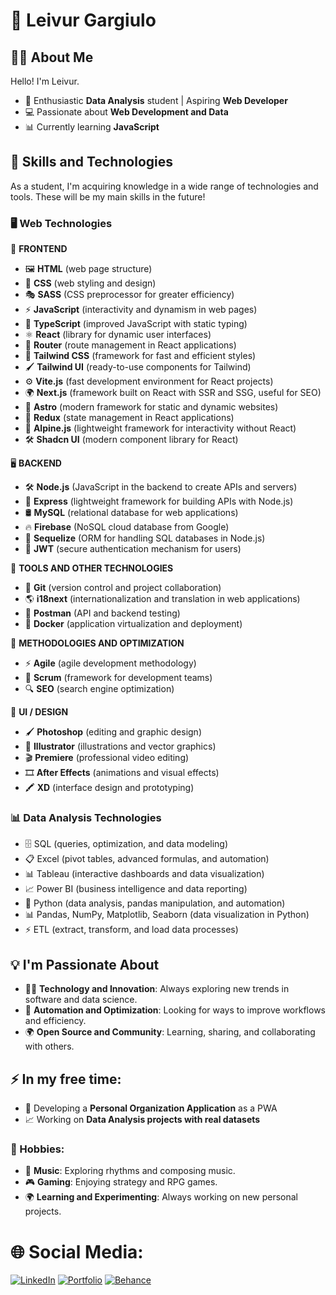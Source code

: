 # 🌟 Leivur Gargiulo  

## 👩‍💻 About Me  

Hello! I'm Leivur.  

- 🚀 Enthusiastic **Data Analysis** student | Aspiring **Web Developer**  
- 💻 Passionate about **Web Development and Data**  
- 📊 Currently learning **JavaScript**  

## 🔧 Skills and Technologies  

As a student, I'm acquiring knowledge in a wide range of technologies and tools. These will be my main skills in the future! 

### 🖥 Web Technologies
🎨 **FRONTEND**
- 🖼 **HTML** (web page structure)
- 🎨 **CSS** (web styling and design)
- 🎭 **SASS** (CSS preprocessor for greater efficiency)
- ⚡ **JavaScript** (interactivity and dynamism in web pages)
- 🔷 **TypeScript** (improved JavaScript with static typing)
- ⚛️ **React** (library for dynamic user interfaces)
- 🚏 **Router** (route management in React applications)
- 🎨 **Tailwind CSS** (framework for fast and efficient styles)
- 🖌 **Tailwind UI** (ready-to-use components for Tailwind)
- ⚙️ **Vite.js** (fast development environment for React projects)
- 🌍 **Next.js** (framework built on React with SSR and SSG, useful for SEO)
- 🚀 **Astro** (modern framework for static and dynamic websites)
- 🔄 **Redux** (state management in React applications)
- 🌿 **Alpine.js** (lightweight framework for interactivity without React)
- 🛠 **Shadcn UI** (modern component library for React)

🖥 **BACKEND**
- 🛠 **Node.js** (JavaScript in the backend to create APIs and servers)
- 🚀 **Express** (lightweight framework for building APIs with Node.js)
- 🛢 **MySQL** (relational database for web applications)
- 🔥 **Firebase** (NoSQL cloud database from Google)
- 🔗 **Sequelize** (ORM for handling SQL databases in Node.js)
- 🔑 **JWT** (secure authentication mechanism for users)

🔧 **TOOLS AND OTHER TECHNOLOGIES**
- 🐙 **Git** (version control and project collaboration)
- 🌎 **i18next** (internationalization and translation in web applications)
- 📡 **Postman** (API and backend testing)
- 🐳 **Docker** (application virtualization and deployment)

🚀 **METHODOLOGIES AND OPTIMIZATION**
- ⚡ **Agile** (agile development methodology)
- 📌 **Scrum** (framework for development teams)
- 🔍 **SEO** (search engine optimization)

🎨 **UI / DESIGN**
- 🖌 **Photoshop** (editing and graphic design)
- 🎨 **Illustrator** (illustrations and vector graphics)
- 🎬 **Premiere** (professional video editing)
- 🎞 **After Effects** (animations and visual effects)
- 🖍 **XD** (interface design and prototyping)

### 📊 Data Analysis Technologies
- 🗄 SQL (queries, optimization, and data modeling)
- 📋 Excel (pivot tables, advanced formulas, and automation)
- 📊 Tableau (interactive dashboards and data visualization)
- 📈 Power BI (business intelligence and data reporting)
- 🐍 Python (data analysis, pandas manipulation, and automation)
- 📊 Pandas, NumPy, Matplotlib, Seaborn (data visualization in Python)
- ⚡ ETL (extract, transform, and load data processes)

## 💡 I'm Passionate About  
- 👨‍💻 **Technology and Innovation**: Always exploring new trends in software and data science.  
- 🔄 **Automation and Optimization**: Looking for ways to improve workflows and efficiency.  
- 🌍 **Open Source and Community**: Learning, sharing, and collaborating with others.  

## ⚡ In my free time:  
- 🎯 Developing a **Personal Organization Application** as a PWA  
- 📈 Working on **Data Analysis projects with real datasets**  

### 🎨 Hobbies:  
- 🎵 **Music**: Exploring rhythms and composing music.  
- 🎮 **Gaming**: Enjoying strategy and RPG games.  
- 🌍 **Learning and Experimenting**: Always working on new personal projects.  

# 🌐 Social Media:  
[![LinkedIn](https://img.shields.io/badge/LinkedIn-blue)](https://linkedin.com)  [![Portfolio](https://img.shields.io/badge/Portfolio-yellow)](https://)  [![Behance](https://img.shields.io/badge/Behance-violet)](https://)
